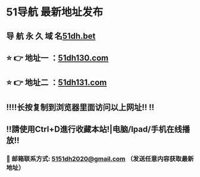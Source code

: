 # 51导航 最新地址发布 
## 导 航 永 久 域 名[51dh.bet](HttpS://51dh130.com:8888/?channel=boke1)
## ⭐️ 👉 地址一 ：[51dh130.com](HttpS://51dh130.com:8888/?channel=boke1)
## ⭐️ 👉 地址二 ：[51dh131.com](HttpS://51dh131.com:8888/?channel=boke1)
## ‼️‼️长按复制到浏览器里面访问以上网址‼️  ‼️
## ‼️請使用Ctrl+D進行收藏本站!|电脑/Ipad/手机在线播放‼️
### 📧 邮箱联系方式: 5151dh2020@gmail.com （发送任意内容获取最新地址）
